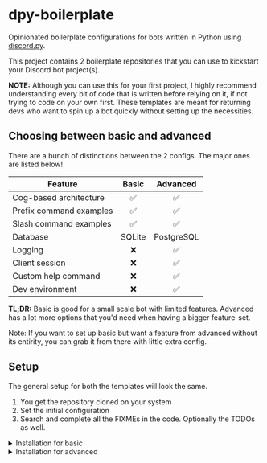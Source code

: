 # dpy-boilerplate

Opinionated boilerplate configurations for bots written in Python using [discord.py](https://github.com/Rapptz/discord.py).

This project contains 2 boilerplate repositories that you can use to kickstart your Discord bot project(s).

**NOTE:** Although you can use this for your first project, I highly recommend understanding every bit of code that is written before relying on it, if not trying to code on your own first. These templates are meant for returning devs who want to spin up a bot quickly without setting up the necessities.

## Choosing between basic and advanced

There are a bunch of distinctions between the 2 configs. The major ones are listed below!

| Feature                 | Basic  | Advanced   |
|-------------------------|:------:|:----------:|
| Cog-based architecture  | ✅     | ✅         |
| Prefix command examples | ✅     | ✅         |
| Slash command examples  | ✅     | ✅         |
| Database                | SQLite | PostgreSQL |
| Logging                 | ❌     | ✅         |
| Client session          | ❌     | ✅         |
| Custom help command     | ❌     | ✅         |
| Dev environment         | ❌     | ✅         |

**TL;DR:** Basic is good for a small scale bot with limited features. Advanced has a lot more options that you'd need when having a bigger feature-set.

Note: If you want to set up basic but want a feature from advanced without its entirity, you can grab it from there with little extra config.

## Setup

The general setup for both the templates will look the same.

1. You get the repository cloned on your system
2. Set the initial configuration
3. Search and complete all the FIXMEs in the code. Optionally the TODOs as well.

<details>
<summary>Installation for basic</summary>

1. Clone the repository. Since we want to truncate the git history, let's get the latest zip. Replace `<new-repo-name>` with any name you like.
    ```sh
    curl -L https://git.sr.ht/~getpsyched/dpy-boilerplate-basic/archive/master.tar.gz | gunzip | tar xv
    mv dpy-boilerplate-basic-master <new-repo-name>
    cd <new-repo-name> && git init
    ```

2. Set the environment variables in the `.env`.

3. Done! Simply eliminate the FIXMEs and TODOs and you're setup with a nice little bot repo.
</details>

<details>
<summary>Installation for advanced</summary>

1. Clone the repository. Since we want to truncate the git history, let's get the latest zip. Replace `<new-repo-name>` with any name you like.
    ```sh
    curl -L https://git.sr.ht/~getpsyched/dpy-boilerplate-advanced/archive/master.tar.gz | gunzip | tar xv
    mv dpy-boilerplate-basic-master <new-repo-name>
    cd <new-repo-name> && git init
    ```

2. Set the environment variables in the `.env`.

3. TODO
</details>
